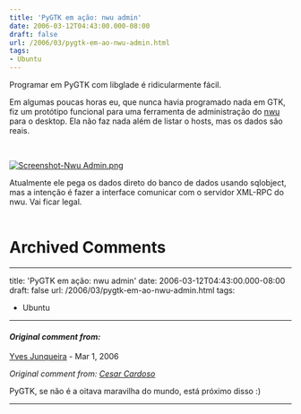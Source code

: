 ```yaml
---
title: 'PyGTK em ação: nwu admin'
date: 2006-03-12T04:43:00.000-08:00
draft: false
url: /2006/03/pygtk-em-ao-nwu-admin.html
tags: 
- Ubuntu
---
```


Programar em PyGTK com libglade é ridicularmente fácil.  
  
Em algumas poucas horas eu, que nunca havia programado nada em GTK, fiz um protótipo funcional para uma ferramenta de administração do [nwu](https://dev.ubuntubrasil.org/trac/nwu) para o desktop. Ela não faz nada além de listar o hosts, mas os dados são reais.  
  
[  
](http://www.cetico.org/tech/wp-content/uploads/2006/03/Screenshot-Nwu%20Admin.png "Primeira screenshot - Nwu Admin")

[](http://www.cetico.org/tech/wp-content/uploads/2006/03/Screenshot-Nwu%20Admin.png "Primeira screenshot - Nwu Admin")[![Screenshot-Nwu Admin.png](http://www.cetico.org/tech/wp-content/uploads/2006/03/Screenshot-Nwu%20Admin.thumbnail.png)](http://www.cetico.org/tech/wp-content/uploads/2006/03/Screenshot-Nwu%20Admin.png "Screenshot-Nwu Admin.png")

  
Atualmente ele pega os dados direto do banco de dados usando sqlobject, mas a intenção é fazer a interface comunicar com o servidor XML-RPC do nwu. Vai ficar legal.  
[](http://www.cetico.org/tech/wp-content/uploads/2006/03/Screenshot-Nwu%20Admin.png "Primeira screenshot - Nwu Admin")[  
](http://www.cetico.org/tech/wp-content/uploads/2006/03/Screenshot-Nwu%20Admin.png "Primeira screenshot - Nwu Admin")
# Archived Comments
---
title: 'PyGTK em ação: nwu admin'
date: 2006-03-12T04:43:00.000-08:00
draft: false
url: /2006/03/pygtk-em-ao-nwu-admin.html
tags: 
- Ubuntu
---

#### _Original comment from:_
[Yves Junqueira](https://www.blogger.com/profile/00104361785049371212 "noreply@blogger.com") - <time datetime="2006-03-13T05:55:00.000-08:00">Mar 1, 2006</time>

_Original comment from: [Cesar Cardoso](http://fudeblog.zyakannazio.eti.br)_  
  
PyGTK, se não é a oitava maravilha do mundo, está próximo disso :)
<hr />
